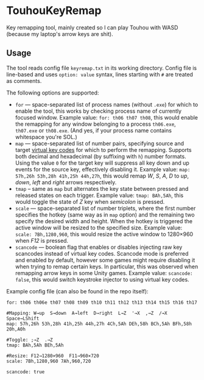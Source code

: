 # TouhouKeyRemap
Key remapping tool, mainly created so I can play Touhou with WASD (because my laptop's arrow keys are shit).

## Usage
The tool reads config file `keyremap.txt` in its working directory.
Config file is line-based and uses `option: value` syntax, lines starting with `#` are treated as comments.

The following options are supported:
- `for` — space-separated list of process names (without `.exe`) for which to enable the tool, this works by checking process name of currently focused window.
  Example value: `for: th06 th07 th08`, this would enable the remapping for any window belonging to a process `th06.exe`, `th07.exe` or `th08.exe`.
  (And yes, if your process name contains whitespace you're SOL.)
- `map` — space-separated list of number pairs, specifying source and target [virtual key codes](https://docs.microsoft.com/en-us/windows/win32/inputdev/virtual-key-codes)
  for which to perform the remapping. Supports both decimal and hexadecimal (by suffixing with `h`) number formats. Using the value `0` for the target key will suppress
  all key down and up events for the source key, effectively disabling it.
  Example value: `map: 57h,26h 53h,28h 41h,25h 44h,27h`, this would remap *W*, *S*, *A*, *D* to *up*, *down*, *left* and *right* arrows respectively.
- `tmap` – same as `map` but alternates the key state between pressed and released states on each trigger.
  Example value: `tmap: BAh,5Ah`, this would toggle the state of *Z* key when *semicolon* is pressed.
- `scale` — space-separated list of number triplets, where the first number specifies the hotkey (same way as in `map` option) and the remaining two specify the desired
  width and height. When the hotkey is triggered the active window will be resized to the specified size.
  Example value: `scale: 7Bh,1280,960`, this would resize the active window to 1280×960 when *F12* is pressed.
- `scancode` — boolean flag that enables or disables injecting raw key scancodes instead of virtual key codes. Scancode mode is preferred and enabled by default, however
  some games might require disabling it when trying to remap certain keys. In particular, this was observed when remapping arrow keys in some Unity games.
  Example value: `scancode: false`, this would switch keystroke injector to using virtual key codes.

Example config file (can also be found in the repo itself):
```
for: th06 th06e th07 th08 th09 th10 th11 th12 th13 th14 th15 th16 th17

#Mapping: W→up  S→down  A→left  D→right  L→Z  '→X  ,→Z  /→X  Space→LShift
map: 57h,26h 53h,28h 41h,25h 44h,27h 4Ch,5Ah DEh,58h BCh,5Ah BFh,58h 20h,A0h

#Toggle: ;→Z  .→Z
tmap: BAh,5Ah BEh,5Ah

#Resize: F12→1280×960  F11→960×720
scale: 7Bh,1280,960 7Ah,960,720

scancode: true
```
